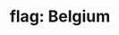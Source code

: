 ---
layout: flags
title: "flag: Belgium"
emoji: flag_belgium
permalink: 🇧🇪.html
image: assets/img/3moji/flag_belgium.png
---